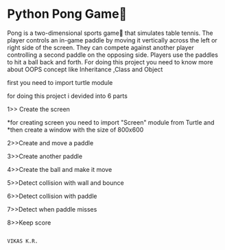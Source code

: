 <h1>Python Pong Game🏀 </h1>
Pong is a two-dimensional sports game🏀 that simulates table tennis. The player controls an in-game paddle by moving it vertically across the left or right side of the screen. They can compete against another player controlling a second paddle on the opposing side. Players use the paddles to hit a ball back and forth.
For doing this project you need to know more about OOPS concept like Inheritance ,Class and Object

first you need to import turtle module


for doing this project i devided into 6 parts

1>> Create the screen

   *for creating screen you need to import "Screen" module from Turtle and
   *then create a window with the size of 800x600
   
   
2>>Create and move a paddle


3>>Create another paddle


4>>Create the ball and make it move


5>>Detect collision with wall and bounce


6>>Detect collision with paddle


7>>Detect when paddle misses


8>>Keep score

                                                                                                     VIKAS K.R.
